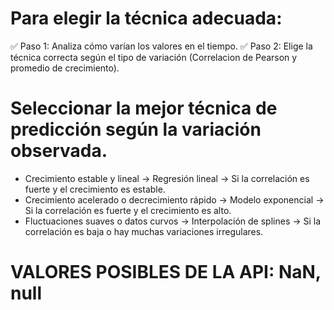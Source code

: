 # Para elegir la técnica adecuada:

✅ Paso 1: Analiza cómo varían los valores en el tiempo.
✅ Paso 2: Elige la técnica correcta según el tipo de variación (Correlacion de Pearson y promedio de crecimiento).

# Seleccionar la mejor técnica de predicción según la variación observada.

- Crecimiento estable y lineal → Regresión lineal → Si la correlación es fuerte y el crecimiento es estable.
- Crecimiento acelerado o decrecimiento rápido → Modelo exponencial → Si la correlación es fuerte y el crecimiento es alto.
- Fluctuaciones suaves o datos curvos → Interpolación de splines → Si la correlación es baja o hay muchas variaciones irregulares.

# VALORES POSIBLES DE LA API: NaN, null
